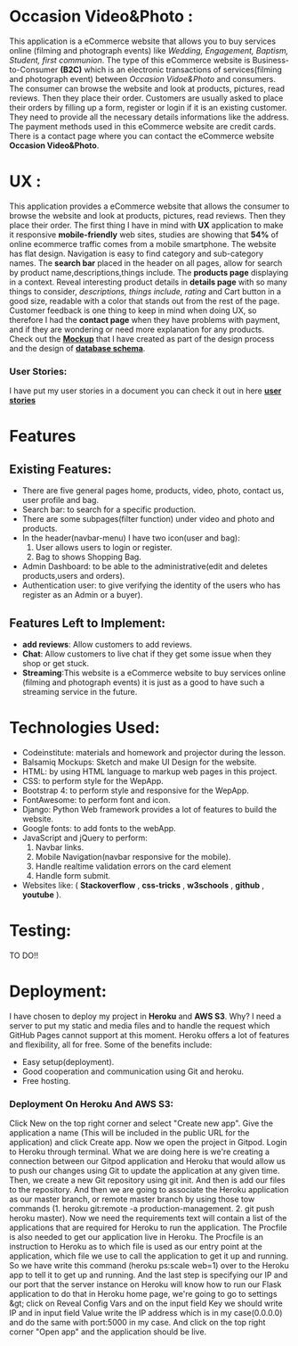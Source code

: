 # **Occasion Video&Photo** :
This application is a eCommerce website that allows you to buy services online (filming and photograph events) like *Wedding, Engagement, Baptism, Student, first communion*. The type of this eCommerce website
is Business-to-Consumer **(B2C)** which is an electronic transactions of services(filming and photograph event) between *Occasion Vidoe&Photo* and consumers.
The consumer can browse the website and look at products, pictures, read reviews. Then they place their order. Customers are usually asked to place their orders by filling up a form, register
or login if it is an existing customer. They need to provide all the necessary details informations like the address. The payment methods used in this eCommerce website are credit cards. There is a contact page where you can contact
the eCommerce website **Occasion Video&Photo**.

# **UX** :
This application provides a eCommerce website that allows the consumer to browse the website and look at products, pictures, read reviews. Then they place their order. The first thing I have in mind with **UX** application to make it responsive 
**mobile-friendly** web sites, studies are showing that **54%** of online ecommerce traffic comes from a mobile smartphone.
The website has flat design. Navigation is easy to find category and sub-category names. The **search bar** placed in the header on all pages, allow for search by product name,descriptions,things include. 
The **products page** displaying in a context. Reveal interesting product details in **details page** with so many things to consider, *descriptions, things include, rating* and Cart button in a good size, readable
with a color that stands out from the rest of the page. Customer feedback is one thing to keep in mind when doing UX, so therefore I had the **contact page** when they have problems with payment, and if they are wondering or need more explanation for any products.
Check out the **[Mockup](https://drive.google.com/file/d/1wNaWGxL8qOKg0pVDxfa1St1iYqkEodCT/view?usp=sharing/?target=_blank)** that I have created as part of the design process and the design of **[database schema](https://drive.google.com/file/d/1THbnuPw8SWDmFhDM9OuU1RQYjQcgRtzM/view?usp=sharing/?target=_blank)**.
### **User Stories**:
I have put my user stories in a document you can check it out in here **[user stories](https://drive.google.com/file/d/18DqR_RgDAsI-80bcEcClNI3gQysx8ZNc/view?usp=sharing/?target=_blank)** 

# **Features**

## Existing Features:
- There are five general pages home, products, video, photo, contact us, user profile and bag.
- Search bar: to search for a specific production.
- There are some subpages(filter function) under video and photo and products.
- In the header(navbar-menu) I have two icon(user and bag):
  1. User allows users to login or register.
  2. Bag to shows Shopping Bag.
- Admin Dashboard: to be able to the administrative(edit and deletes products,users and orders).
- Authentication user: to give verifying the identity of the users who has register as an Admin or a buyer).

## Features Left to Implement:
- **add reviews**: Allow customers to add reviews.
- **Chat**: Allow customers to live chat if they get some issue when they shop or get stuck.
- **Streaming**:This website is a eCommerce website to buy services online (filming and photograph events) it is just as a good to have 
   such a streaming service in the future.

# Technologies Used:

- Codeinstitute: materials and homework and projector during the lesson.
- Balsamiq Mockups: Sketch and make UI Design for the website.
- HTML: by using HTML language to markup web pages in this project.
- CSS: to perform style for the WepApp.
- Bootstrap 4: to perform style and responsive for the WepApp.
- FontAwesome: to perform font and icon.
- Django: Python Web framework provides a lot of features to build the website.
- Google fonts: to add fonts to the webApp.
- JavaScript and jQuery to perform:
  1. Navbar links.
  2. Mobile Navigation(navbar responsive for the mobile).
  3. Handle realtime validation errors on the card element
  4. Handle form submit.
- Websites like: ( **Stackoverflow** ,  **css-tricks** ,  **w3schools** ,  **github** ,  **youtube** ).

# Testing:
TO DO!!

# Deployment:

I have chosen to deploy my project in **Heroku** and **AWS S3**. Why? I need a server to put my static and media files and to handle the request which GitHub Pages cannot support at this moment. Heroku offers a lot of features and flexibility, all for free. Some of the benefits include:

- Easy setup(deployment).
- Good cooperation and communication using Git and heroku.
- Free hosting.

### Deployment On Heroku And AWS S3:

Click New on the top right corner and select &quot;Create new app&quot;. Give the application a name (This will be included in the public URL for the application) and click Create app.
Now we open the project in Gitpod. Login to Heroku through terminal. What we are doing here is we&#39;re creating a connection between our Gitpod application and Heroku that would allow us to push our changes using Git to update the application at any given time.
Then, we create a new Git repository using git init. And then is add our files to the repository. And then we are going to associate the Heroku application as our master branch,
or remote master branch by using those tow commands (1. heroku git:remote -a production-management. 2. git push heroku master). Now we need the requirements text will contain a list of the applications that are required for Heroku to run the application.
The Procfile is also needed to get our application live in Heroku. The Procfile is an instruction to Heroku as to which file is used as our entry point at the application, which file we use to call the application to get it up and running.
So we have write this command (heroku ps:scale web=1) over to the Heroku app to tell it to get up and running.
And the last step is specifying our IP and our port that the server instance on Heroku will know how to run our Flask application to do that in Heroku home page,
we&#39;re going to go to settings \&gt; click on Reveal Config Vars and on the input field Key we should write IP and in input field Value write the IP address which is in my case(0.0.0.0) and do the same with port:5000 in my case. And click on the top right corner &quot;Open app&quot; and the application should be live.





